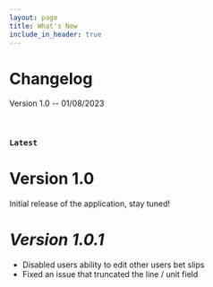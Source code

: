 ```yaml
---
layout: page
title: What's New
include_in_header: true
---
```


# Changelog
Version 1.0 -- 01/08/2023

<br>

### `Latest`
# **Version 1.0**
Initial release of the application, stay tuned!

# *Version 1.0.1*
- Disabled users ability to edit other users bet slips
- Fixed an issue that truncated the line / unit field
